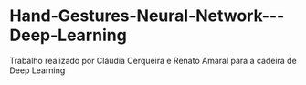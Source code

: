 # Hand-Gestures-Neural-Network---Deep-Learning
Trabalho realizado por Cláudia  Cerqueira e Renato Amaral para a cadeira de Deep Learning
